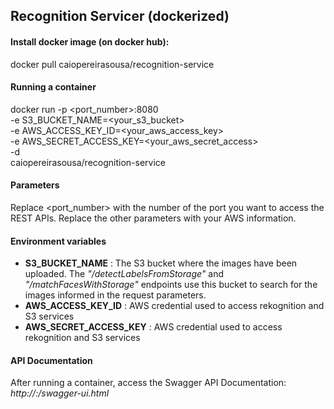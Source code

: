 ## Recognition Servicer (dockerized)

#### Install docker image (on docker hub):
docker pull caiopereirasousa/recognition-service

#### Running a container
docker run -p <port_number>:8080 \
		-e S3_BUCKET_NAME=<your_s3_bucket> \
		-e AWS_ACCESS_KEY_ID=<your_aws_access_key> \
		-e AWS_SECRET_ACCESS_KEY=<your_aws_secret_access> \
		-d \
		caiopereirasousa/recognition-service

#### Parameters
Replace <port_number> with the number of the port you want to access the REST APIs.
Replace the other parameters with your AWS information.

#### Environment variables
* __S3_BUCKET_NAME__ : The S3 bucket where the images have been uploaded. The _"/detectLabelsFromStorage"_ and _"/matchFacesWithStorage"_ endpoints use this bucket to search for the images informed in the request parameters.
* __AWS_ACCESS_KEY_ID__ : AWS credential used to access rekognition and S3 services
* __AWS_SECRET_ACCESS_KEY__ : AWS credential used to access rekognition and S3 services

#### API Documentation
After running a container, access the Swagger API Documentation: _http://<host>:<port>/swagger-ui.html_